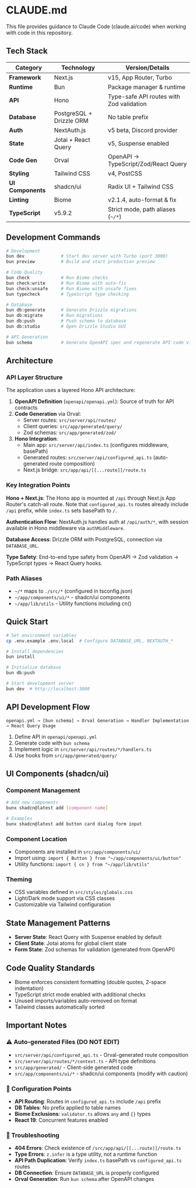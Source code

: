# CLAUDE.md

This file provides guidance to Claude Code (claude.ai/code) when working with code in this repository.

<!-- IMPORTANT: Please respond to all queries in Japanese (日本語で回答してください) -->

## Tech Stack

| Category | Technology | Version/Details |
|----------|------------|-----------------|
| **Framework** | Next.js | v15, App Router, Turbo |
| **Runtime** | Bun | Package manager & runtime |
| **API** | Hono | Type-safe API routes with Zod validation |
| **Database** | PostgreSQL + Drizzle ORM | No table prefix |
| **Auth** | NextAuth.js | v5 beta, Discord provider |
| **State** | Jotai + React Query | v5, Suspense enabled |
| **Code Gen** | Orval | OpenAPI → TypeScript/Zod/React Query |
| **Styling** | Tailwind CSS | v4, PostCSS |
| **UI Components** | shadcn/ui | Radix UI + Tailwind CSS |
| **Linting** | Biome | v2.1.4, auto-format & fix |
| **TypeScript** | v5.9.2 | Strict mode, path aliases (`~/*`) |

## Development Commands

```bash
# Development
bun dev              # Start dev server with Turbo (port 3000)
bun preview          # Build and start production preview

# Code Quality
bun check            # Run Biome checks
bun check:write      # Run Biome with auto-fix
bun check:unsafe     # Run Biome with unsafe fixes
bun typecheck        # TypeScript type checking

# Database
bun db:generate      # Generate Drizzle migrations
bun db:migrate       # Run migrations
bun db:push          # Push schema to database
bun db:studio        # Open Drizzle Studio GUI

# API Generation
bun schema           # Generate OpenAPI spec and regenerate API code via Orval
```

## Architecture

### API Layer Structure

The application uses a layered Hono API architecture:

1. **OpenAPI Definition** (`openapi/openapi.yml`): Source of truth for API contracts
2. **Code Generation** via Orval:
   - Server routes: `src/server/api/routes/`
   - Client queries: `src/app/generated/query/`
   - Zod schemas: `src/app/generated/zod/`
3. **Hono Integration**: 
   - Main app: `src/server/api/index.ts` (configures middleware, basePath)
   - Generated routes: `src/server/api/configured_api.ts` (auto-generated route composition)
   - Next.js bridge: `src/app/api/[[...route]]/route.ts`

### Key Integration Points

**Hono + Next.js**: The Hono app is mounted at `/api` through Next.js App Router's catch-all route. Note that `configured_api.ts` routes already include `/api` prefix, while `index.ts` sets basePath to `/`.

**Authentication Flow**: NextAuth.js handles auth at `/api/auth/*`, with session available in Hono middleware via `authMiddleware`.

**Database Access**: Drizzle ORM with PostgreSQL, connection via `DATABASE_URL`.

**Type Safety**: End-to-end type safety from OpenAPI → Zod validation → TypeScript types → React Query hooks.

### Path Aliases

- `~/*` maps to `./src/*` (configured in tsconfig.json)
- `~/app/components/ui/*` - shadcn/ui components
- `~/app/lib/utils` - Utility functions including cn()

## Quick Start

```bash
# Set environment variables
cp .env.example .env.local  # Configure DATABASE_URL, NEXTAUTH_*

# Install dependencies
bun install

# Initialize database
bun db:push

# Start development server
bun dev  # http://localhost:3000
```

## API Development Flow

```mermaid
openapi.yml → [bun schema] → Orval Generation → Handler Implementation → React Query Usage
```

1. Define API in `openapi/openapi.yml`
2. Generate code with `bun schema`
3. Implement logic in `src/server/api/routes/*/handlers.ts`
4. Use hooks from `src/app/generated/query/`

## UI Components (shadcn/ui)

### Component Management

```bash
# Add new components
bunx shadcn@latest add [component-name]

# Examples
bunx shadcn@latest add button card dialog form input
```

### Component Location
- Components are installed in `src/app/components/ui/`
- Import using: `import { Button } from "~/app/components/ui/button"`
- Utility functions: `import { cn } from "~/app/lib/utils"`

### Theming
- CSS variables defined in `src/styles/globals.css`
- Light/Dark mode support via CSS classes
- Customizable via Tailwind configuration

## State Management Patterns

- **Server State**: React Query with Suspense enabled by default
- **Client State**: Jotai atoms for global client state
- **Form State**: Zod schemas for validation (generated from OpenAPI)

## Code Quality Standards

- Biome enforces consistent formatting (double quotes, 2-space indentation)
- TypeScript strict mode enabled with additional checks
- Unused imports/variables auto-removed on format
- Tailwind classes automatically sorted

## Important Notes

### ⚠️ Auto-generated Files (DO NOT EDIT)
- `src/server/api/configured_api.ts` - Orval-generated route composition
- `src/server/api/routes/*/context.ts` - API type definitions
- `src/app/generated/` - Client-side generated code
- `src/app/components/ui/*` - shadcn/ui components (modify with caution)

### 🔧 Configuration Points
- **API Routing**: Routes in `configured_api.ts` include `/api` prefix
- **DB Tables**: No prefix applied to table names
- **Biome Exclusions**: `validator.ts` allows `any` and `{}` types
- **React 19**: Concurrent features enabled

### 🐛 Troubleshooting
- **404 Errors**: Check existence of `/src/app/api/[[...route]]/route.ts`
- **Type Errors**: `z.infer` is a type utility, not a runtime function
- **API Path Duplication**: Verify `index.ts` basePath vs `configured_api.ts` routes
- **DB Connection**: Ensure `DATABASE_URL` is properly configured
- **Orval Generation**: Run `bun schema` after OpenAPI changes